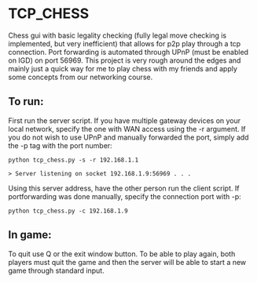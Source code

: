 # TCP_CHESS
Chess gui with basic legality checking (fully legal move checking is implemented, but very inefficient) that allows for p2p play through a tcp connection. Port forwarding is automated through UPnP (must be enabled on IGD) on port 56969. This project is very rough around the edges and mainly just a quick way for me to play chess with my friends and apply some concepts from our networking course.

## To run:

First run the server script.
  If you have multiple gateway devices on your local network, specify the one with WAN access using the -r argument.
  If you do not wish to use UPnP and manually forwarded the port, simply add the -p tag with the port number:
```
python tcp_chess.py -s -r 192.168.1.1

> Server listening on socket 192.168.1.9:56969 . . . 
```

Using this server address, have the other person run the client script. If portforwarding was done manually, specify the connection port with -p:
```
python tcp_chess.py -c 192.168.1.9
```

## In game:

To quit use Q or the exit window button. To be able to play again, both players must quit the game and then the server will be able to start a new game through standard input.

